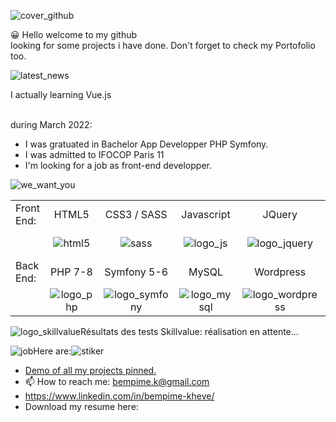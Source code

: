 
![cover_github](https://user-images.githubusercontent.com/59140742/166130080-3cb54051-9fb2-4e46-88c2-a356d6bd67b9.png)




😀 Hello welcome to my github<br>
    looking for some projects i have done. 
   Don't forget to check my Portofolio too.<br>
   
   
   
   ![latest_news](https://user-images.githubusercontent.com/59140742/166129178-b49a6dd0-1793-45b9-a9f0-3900a7469031.png)

   I actually learning Vue.js<br><br>
   
   during March 2022:
   - I was gratuated in Bachelor App Developper PHP Symfony.<br>
   - I was admitted to IFOCOP Paris 11<br>
   - I'm looking for a job as front-end developper.<br>
   

![we_want_you](https://user-images.githubusercontent.com/59140742/166130122-1e920607-0c16-4116-bec7-9c189b526e09.png)




|               |                 |               |               |               |               |
| :------------ |:---------------:|:-------------:|:-------------:|:-------------:|--------------:|
| Front End:    | HTML5           | CSS3 / SASS   |Javascript     | JQuery        | Vue.js        |
|               |![html5](https://user-images.githubusercontent.com/59140742/166131403-f10046bc-d10e-4152-a1d9-9aea277d4096.png)|![sass](https://user-images.githubusercontent.com/59140742/166131135-428e398f-952f-47c3-a898-168fe7e0938e.png)|![logo_js](https://user-images.githubusercontent.com/59140742/166131108-ca485fa0-e13c-4624-beaa-b0a89ed975bb.png)|![logo_jquery](https://user-images.githubusercontent.com/59140742/166131309-2d49d5dd-2cd6-4a6a-bb50-df494060d75f.jpg)|![logo_vue](https://user-images.githubusercontent.com/59140742/166131353-bd1b3c24-a5b1-4ca9-b07c-15fb8976ab6a.png)            
| Back End:     | PHP 7-8         | Symfony 5-6   | MySQL         |  Wordpress    |               |
|               |![logo_php](https://user-images.githubusercontent.com/59140742/166131523-3b9bb66c-ae1e-4e23-a437-96cf2139141a.jpg)|![logo_symfony](https://user-images.githubusercontent.com/59140742/166131593-012f2335-0600-4420-9f39-f83f7dafdd6a.jpg)|![logo_mysql](https://user-images.githubusercontent.com/59140742/166131843-05d7c23a-2e20-4681-9c2c-45e700184533.jpg)|![logo_wordpress](https://user-images.githubusercontent.com/59140742/166131751-ff7b1fcb-4932-4cd4-8947-b255bc332818.png)


![logo_skillvalue](https://user-images.githubusercontent.com/59140742/166155989-d96424a7-47ce-4541-8adb-b3e2f637e70d.png)Résultats des tests Skillvalue: réalisation en attente...

![job](https://user-images.githubusercontent.com/59140742/166129416-00c7ff39-d171-4cd8-a86d-9a69ef3031d2.png)Here are:![stiker](https://user-images.githubusercontent.com/59140742/166137941-74b4be93-0275-4721-a395-9e97e8b14fd5.png)



- <a href="https://bempime-kheve.com/">Demo of all my projects pinned.</a><br>
- 📫 How to reach me: <A HREF="mailto:bempime.k@gmail.com">bempime.k@gmail.com</A>
- https://www.linkedin.com/in/bempime-kheve/<br>
- Download my resume here:
